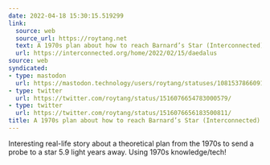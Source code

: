 ```yaml
---
date: 2022-04-18 15:30:15.519299
link:
  source: web
  source_url: https://roytang.net
  text: A 1970s plan about how to reach Barnard’s Star (Interconnected)
  url: https://interconnected.org/home/2022/02/15/daedalus
source: web
syndicated:
- type: mastodon
  url: https://mastodon.technology/users/roytang/statuses/108153786609107696
- type: twitter
  url: https://twitter.com/roytang/status/1516076654783000579/
- type: twitter
  url: https://twitter.com/roytang/status/1516076656183500811/
title: A 1970s plan about how to reach Barnard’s Star (Interconnected)
---
```


Interesting real-life story about a theoretical plan from the 1970s to send a probe to a star 5.9 light years away. Using 1970s knowledge/tech!